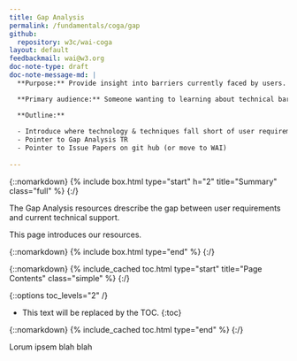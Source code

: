 ```yaml
---
title: Gap Analysis
permalink: /fundamentals/coga/gap
github:
  repository: w3c/wai-coga
layout: default
feedbackmail: wai@w3.org
doc-note-type: draft
doc-note-message-md: |
  **Purpose:** Provide insight into barriers currently faced by users.

  **Primary audience:** Someone wanting to learning about technical barriers that are not yet addressed.

  **Outline:**
  
  - Introduce where technology & techniques fall short of user requirements
  - Pointer to Gap Analysis TR
  - Pointer to Issue Papers on git hub (or move to WAI) 
  
---
```


{::nomarkdown}
{% include box.html type="start" h="2" title="Summary" class="full" %}
{:/}

The Gap Analysis resources drescribe the gap between user requirements and current technical support.

This page introduces our resources.

{::nomarkdown}
{% include box.html type="end" %}
{:/}

{::nomarkdown}
{% include_cached toc.html type="start" title="Page Contents" class="simple" %}
{:/}

{::options toc_levels="2" /}

- This text will be replaced by the TOC.
{:toc}

{::nomarkdown}
{% include_cached toc.html type="end" %}
{:/}

Lorum ipsem blah blah